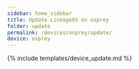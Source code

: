 ```yaml
---
sidebar: home_sidebar
title: Update LineageOS on osprey
folder: update
permalink: /devices/osprey/update/
device: osprey
---
```

{% include templates/device_update.md %}
